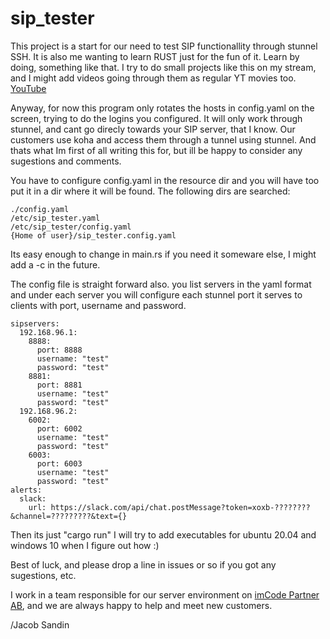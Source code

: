 ﻿# sip_tester
This project is a start for our need to test SIP functionallity through stunnel SSH. It is also me wanting to learn RUST just for the fun of it. Learn by doing, something like that. I try to do small projects like this on my stream, and I might add videos going through them as regular YT movies too. [YouTube](https://www.youtube.com/channel/UCHjoHMIwzAbOYIc5_DWADNQ)

Anyway, for now this program only rotates the hosts in config.yaml on the screen, trying to do the logins you configured.
It will only work through stunnel, and cant go direcly towards your SIP server, that I know. Our customers use koha and access them through a tunnel using stunnel. And thats what Im first of all writing this for, but ill be happy to consider any sugestions and comments.

You have to configure config.yaml in the resource dir and you will have too put it in a dir where it will be found.
The following dirs are searched:
```
./config.yaml
/etc/sip_tester.yaml
/etc/sip_tester/config.yaml
{Home of user}/sip_tester.config.yaml
```
Its easy enough to change in main.rs if you need it someware else, I might add a -c <config> in the future.

The config file is straight forward also. you list servers in the yaml format and under each server you will configure each stunnel port it serves to clients with port, username and password.
```
sipservers:
  192.168.96.1:
    8888:
      port: 8888
      username: "test"
      password: "test"
    8881:
      port: 8881
      username: "test"
      password: "test"
  192.168.96.2:
    6002:
      port: 6002
      username: "test"
      password: "test"
    6003:
      port: 6003
      username: "test"
      password: "test"
alerts:
  slack:
    url: https://slack.com/api/chat.postMessage?token=xoxb-????????&channel=?????????&text={}      
```

Then its just "cargo run" I will try to add executables for ubuntu 20.04 and windows 10 when I figure out how :)

Best of luck, and please drop a line in issues or so if you got any sugestions, etc.

I work in a team responsible for our server environment on [imCode Partner AB](https://www.imcode.com), and we are always happy to help and meet new customers. 

/Jacob Sandin
